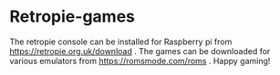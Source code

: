 # Retropie-games
The retropie console can be installed for Raspberry pi from https://retropie.org.uk/download .
The games can be downloaded for various emulators from https://romsmode.com/roms .
Happy gaming!
